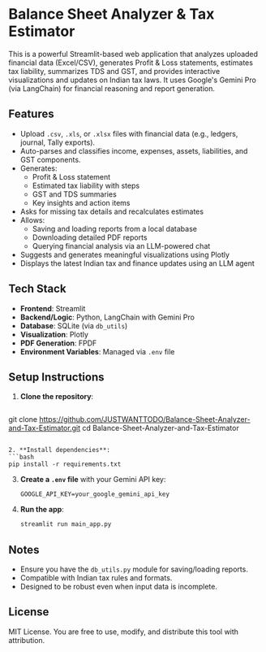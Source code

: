# Balance Sheet Analyzer & Tax Estimator

This is a powerful Streamlit-based web application that analyzes uploaded financial data (Excel/CSV), generates Profit & Loss statements, estimates tax liability, summarizes TDS and GST, and provides interactive visualizations and updates on Indian tax laws. It uses Google's Gemini Pro (via LangChain) for financial reasoning and report generation.

## Features

- Upload `.csv`, `.xls`, or `.xlsx` files with financial data (e.g., ledgers, journal, Tally exports).
- Auto-parses and classifies income, expenses, assets, liabilities, and GST components.
- Generates:
  - Profit & Loss statement
  - Estimated tax liability with steps
  - GST and TDS summaries
  - Key insights and action items
- Asks for missing tax details and recalculates estimates
- Allows:
  - Saving and loading reports from a local database
  - Downloading detailed PDF reports
  - Querying financial analysis via an LLM-powered chat
- Suggests and generates meaningful visualizations using Plotly
- Displays the latest Indian tax and finance updates using an LLM agent

## Tech Stack

- **Frontend**: Streamlit
- **Backend/Logic**: Python, LangChain with Gemini Pro
- **Database**: SQLite (via `db_utils`)
- **Visualization**: Plotly
- **PDF Generation**: FPDF
- **Environment Variables**: Managed via `.env` file

## Setup Instructions

1. **Clone the repository**:
   ```bash
  git clone https://github.com/JUSTWANTTODO/Balance-Sheet-Analyzer-and-Tax-Estimator.git
  cd Balance-Sheet-Analyzer-and-Tax-Estimator

   ```

2. **Install dependencies**:
   ```bash
   pip install -r requirements.txt
   ```

3. **Create a `.env` file** with your Gemini API key:
   ```
   GOOGLE_API_KEY=your_google_gemini_api_key
   ```

4. **Run the app**:
   ```bash
   streamlit run main_app.py
   ```

## Notes

- Ensure you have the `db_utils.py` module for saving/loading reports.
- Compatible with Indian tax rules and formats.
- Designed to be robust even when input data is incomplete.

## License

MIT License. You are free to use, modify, and distribute this tool with attribution.

